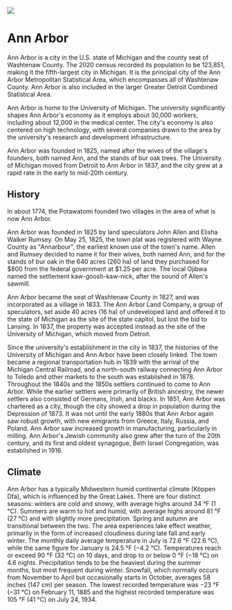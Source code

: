 <a href="https://juncture-digital.org"><img src="https://juncture-digital.org/images/ve-button.png"></a>

<param ve-config
       title="Hello, Juncture"
       author="Ron Snyder"
       banner="https://upload.wikimedia.org/wikipedia/commons/9/91/Ann_Arbor_Skyline_2021.jpg"
       layout="vertical">

<param ve-entity eid="Q485172">

<param ve-image url="https://upload.wikimedia.org/wikipedia/commons/1/1e/Ann_Arbor_sunset_2018.jpg">

# Ann Arbor

Ann Arbor is a city in the U.S. state of Michigan and the county seat of Washtenaw County. The 2020 census recorded its population to be 123,851, making it the fifth-largest city in Michigan. It is the principal city of the Ann Arbor Metropolitan Statistical Area, which encompasses all of Washtenaw County. Ann Arbor is also included in the larger Greater Detroit Combined Statistical Area.
<param ve-map center="Q485172" zoom="11" prefer-geojson>

Ann Arbor is home to the University of Michigan. The university significantly shapes Ann Arbor's economy as it employs about 30,000 workers, including about 12,000 in the medical center. The city's economy is also centered on high technology, with several companies drawn to the area by the university's research and development infrastructure.
<param ve-entity eid="Q230492">

Ann Arbor was founded in 1825, named after the wives of the village's founders, both named Ann, and the stands of bur oak trees. The University of Michigan moved from Detroit to Ann Arbor in 1837, and the city grew at a rapid rate in the early to mid-20th century.

## History

In about 1774, the Potawatomi founded two villages in the area of what is now Ann Arbor.

Ann Arbor was founded in 1825 by land speculators John Allen and Elisha Walker Rumsey. On May 25, 1825, the town plat was registered with Wayne County as "Annarbour", the earliest known use of the town's name. Allen and Rumsey decided to name it for their wives, both named Ann, and for the stands of bur oak in the 640 acres (260 ha) of land they purchased for $800 from the federal government at $1.25 per acre. The local Ojibwa named the settlement kaw-goosh-kaw-nick, after the sound of Allen's sawmill.
<param ve-image-v2 src="test">

Ann Arbor became the seat of Washtenaw County in 1827, and was incorporated as a village in 1833. The Ann Arbor Land Company, a group of speculators, set aside 40 acres (16 ha) of undeveloped land and offered it to the state of Michigan as the site of the state capitol, but lost the bid to Lansing. In 1837, the property was accepted instead as the site of the University of Michigan, which moved from Detroit.

Since the university's establishment in the city in 1837, the histories of the University of Michigan and Ann Arbor have been closely linked. The town became a regional transportation hub in 1839 with the arrival of the Michigan Central Railroad, and a north–south railway connecting Ann Arbor to Toledo and other markets to the south was established in 1878. Throughout the 1840s and the 1850s settlers continued to come to Ann Arbor. While the earlier settlers were primarily of British ancestry, the newer settlers also consisted of Germans, Irish, and blacks. In 1851, Ann Arbor was chartered as a city, though the city showed a drop in population during the Depression of 1873. It was not until the early 1880s that Ann Arbor again saw robust growth, with new emigrants from Greece, Italy, Russia, and Poland. Ann Arbor saw increased growth in manufacturing, particularly in milling. Ann Arbor's Jewish community also grew after the turn of the 20th century, and its first and oldest synagogue, Beth Israel Congregation, was established in 1916.

## Climate

Ann Arbor has a typically Midwestern humid continental climate (Köppen Dfa), which is influenced by the Great Lakes. There are four distinct seasons: winters are cold and snowy, with average highs around 34 °F (1 °C). Summers are warm to hot and humid, with average highs around 81 °F (27 °C) and with slightly more precipitation. Spring and autumn are transitional between the two. The area experiences lake effect weather, primarily in the form of increased cloudiness during late fall and early winter. The monthly daily average temperature in July is 72.6 °F (22.6 °C), while the same figure for January is 24.5 °F (−4.2 °C). Temperatures reach or exceed 90 °F (32 °C) on 10 days, and drop to or below 0 °F (−18 °C) on 4.6 nights. Precipitation tends to be the heaviest during the summer months, but most frequent during winter. <span data-click-image-zoomto="1033,443,353,466">Snowfall</span>, which normally occurs from November to April but occasionally starts in October, averages 58 inches (147 cm) per season. The lowest recorded temperature was −23 °F (−31 °C) on February 11, 1885 and the highest recorded temperature was 105 °F (41 °C) on July 24, 1934.
<param ve-image url="https://upload.wikimedia.org/wikipedia/commons/3/39/Third_Street%2C_Ann_Arbor%2C_MI%2C_January_6%2C_2014.JPG">
